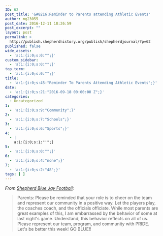 ```yaml
---
ID: 62
post_title: '&#8216;Reminder to Parents attending Athletic Events'
author: ng23055
post_date: 2016-12-11 18:26:59
post_excerpt: ""
layout: post
permalink: >
  http://publish.shepherdhistory.org/publish/shepherdjournal/?p=62
published: false
wide_assets:
  - 'a:1:{i:0;s:0:"";}'
custom_sidebar:
  - 'a:1:{i:0;s:0:"";}'
top_term:
  - 'a:1:{i:0;s:0:"";}'
title:
  - 'a:1:{i:0;s:45:"Reminder To Parents Attending Athletic Events";}'
date:
  - 'a:1:{i:0;s:21:"2016-09-18 00:00:00 Z";}'
categories:
  - Uncategorized
1:
  - 'a:1:{i:0;s:9:"Community";}'
2:
  - 'a:1:{i:0;s:7:"Schools";}'
3:
  - 'a:1:{i:0;s:6:"Sports";}'
4:
  - |
    a:1:{i:0;s:1:"'";}
5:
  - 'a:1:{i:0;s:0:"";}'
6:
  - 'a:1:{i:0;s:4:"none";}'
7:
  - 'a:1:{i:0;s:2:"48";}'
tags: [ ]
---
```

<em>From <a href="https://www.facebook.com/shepherdfootball/?fref=nf">Shepherd Blue Jay Football</a>:</em>
<blockquote>Parents: Please be reminded that your role is to cheer on the team and represent our community in a positive way. Let the players play, the coaches coach, and t<span class="text_exposed_show">he officials officiate. While most parents are great examples of this, I am embarrassed by the behavior of some at last night's game. Understand, this behavior reflects on all of us. Please represent our team, program, and community with PRIDE. Let's be better this week! GO BLUE!!</span></blockquote>